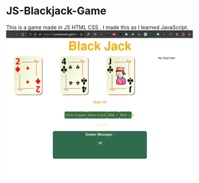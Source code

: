 # JS-Blackjack-Game
This is a game made in JS HTML CSS .
I made this as I learned JavaScript.
![blackjack image](./images/image.png)
